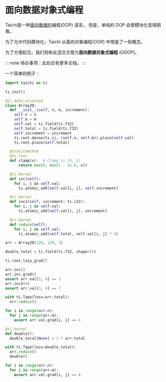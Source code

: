 # 面向数据对象式编程

Taichi是一种[面向数据的](https://en.wikipedia.org/wiki/Data-oriented_design)编程(DOP) 语言。 但是，单纯的 DOP 会使模块化变得困难。

为了允许代码模块化，Taichi 从面向对象编程(OOP) 中借鉴了一些概念。

为了方便起见，我们将称此混合方案为**面向数据对象式编程** (ODOP)。

::: note
待办事项：此处应有更多文档。
:::

一个简单的例子：

```python
import taichi as ti

ti.init()

@ti.data_oriented
class Array2D:
  def __init__(self, n, m, increment):
    self.n = n
    self.m = m
    self.val = ti.field(ti.f32)
    self.total = ti.field(ti.f32)
    self.increment = increment
    ti.root.dense(ti.ij, (self.n, self.m)).place(self.val)
    ti.root.place(self.total)

  @staticmethod
  @ti.func
  def clamp(x):  # Clamp to [0, 1)
      return max(0, min(1 - 1e-6, x))

  @ti.kernel
  def inc(self):
    for i, j in self.val:
      ti.atomic_add(self.val[i, j], self.increment)

  @ti.kernel
  def inc2(self, increment: ti.i32):
    for i, j in self.val:
      ti.atomic_add(self.val[i, j], increment)

  @ti.kernel
  def reduce(self):
    for i, j in self.val:
      ti.atomic_add(self.total, self.val[i, j] * 4)

arr = Array2D(128, 128, 3)

double_total = ti.field(ti.f32, shape=())

ti.root.lazy_grad()

arr.inc()
arr.inc.grad()
assert arr.val[3, 4] == 3
arr.inc2(4)
assert arr.val[3, 4] == 7

with ti.Tape(loss=arr.total):
  arr.reduce()

for i in range(arr.n):
  for j in range(arr.m):
    assert arr.val.grad[i, j] == 4

@ti.kernel
def double():
  double_total[None] = 2 * arr.total

with ti.Tape(loss=double_total):
  arr.reduce()
  double()

for i in range(arr.n):
  for j in range(arr.m):
    assert arr.val.grad[i, j] == 8
```
